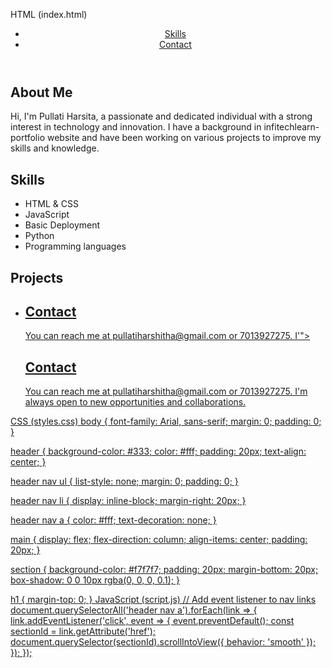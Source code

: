 HTML (index.html)
<!DOCTYPE html>
<html lang="en">
<head>
    <meta charset="UTF-8">
    <meta name="viewport" content="width=device-width, initial-scale=1.0">
    <title>Personal Portfolio</title>
    <link rel="stylesheet" href="styles.css">
</head>
<body>
    <header>
        <nav>
            <ul>
                <li><a href="                  
                <li><a href="#skills">Skills</a></li>
                <li><a href="                            
                <li><a href="#contact">Contact</a></li>
            </ul>
        </nav>
    </header>
    <main>
        <section id="bio">
            <h1>About Me</h1>
            <p>Hi, I'm Pullati Harsita, a passionate and dedicated individual with a strong interest in technology and innovation. I have a background in infitechlearn-portfolio website and have been working on various projects to improve my skills and knowledge.</p>
        </section>
        <section id="HTML">
            <h1>Skills</h1>
            <ul>
                <li>HTML & CSS</li>
                <li>JavaScript</li>
                <li>Basic Deployment</li>
                <li>Python</li>
                <li>Programming languages</li>
            </ul>
        </section>
        <section id="Personal portfolio">
            <h1>Projects</h1>
            <ul>
                <li><a href="                     
                <li><a href="                     
                <li><a href="                     
            </ul>
        </section>
        <section id="contact">
            <h1>Contact</h1>
            <p>You can reach me at pullatiharshitha@gmail.com or 7013927275. I'">
            <h1>Contact</h1>
            <p>You can reach me at pullatiharshitha@gmail.com or 7013927275. I'm always open to new opportunities and collaborations.</p>
        </section>
    </main>
    <script src=""script.js"></script>
</body>
</html>

CSS (styles.css)
body {
    font-family: Arial, sans-serif;
    margin: 0;
    padding: 0;
}

header {
    background-color: #333;
    color: #fff;
    padding: 20px;
    text-align: center;
}

header nav ul {
    list-style: none;
    margin: 0;
    padding: 0;
}

header nav li {
    display: inline-block;
    margin-right: 20px;
}

header nav a {
    color: #fff;
    text-decoration: none;
}

main {
    display: flex;
    flex-direction: column;
    align-items: center;
    padding: 20px;
}

section {
    background-color: #f7f7f7;
    padding: 20px;
    margin-bottom: 20px;
    box-shadow: 0 0 10px rgba(0, 0, 0, 0.1);
}

h1 {
    margin-top: 0;
}
JavaScript (script.js)
// Add event listener to nav links
document.querySelectorAll('header nav a').forEach(link => {
    link.addEventListener('click', event => {
        event.preventDefault();
        const sectionId = link.getAttribute('href');
        document.querySelector(sectionId).scrollIntoView({ behavior: 'smooth' });
    });
});


